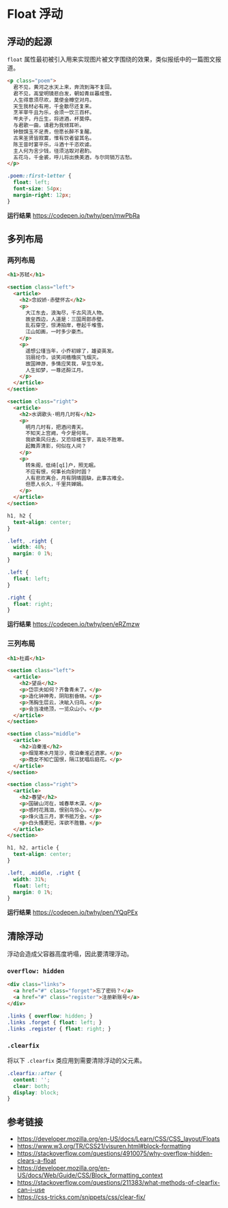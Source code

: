 # Float 浮动

## 浮动的起源
`float` 属性最初被引入用来实现图片被文字围绕的效果，类似报纸中的一篇图文报道。
```html
<p class="poem">
  君不见，黄河之水天上来，奔流到海不复回。
  君不见，高堂明镜悲白发，朝如青丝暮成雪。
  人生得意须尽欢，莫使金樽空对月。
  天生我材必有用，千金散尽还复来。
  烹羊宰牛且为乐，会须一饮三百杯。
  岑夫子，丹丘生，将进酒，杯莫停。
  与君歌一曲，请君为我倾耳听。
  钟鼓馔玉不足贵，但愿长醉不复醒。
  古来圣贤皆寂寞，惟有饮者留其名。
  陈王昔时宴平乐，斗酒十千恣欢谑。
  主人何为言少钱，径须沽取对君酌。
  五花马，千金裘，呼儿将出换美酒，与尔同销万古愁。
</p>
```
```css
.poem::first-letter {
  float: left;
  font-size: 54px;
  margin-right: 12px;
}
```
**运行结果** https://codepen.io/twhy/pen/mwPbRa

## 多列布局
### 两列布局
```html
<h1>苏轼</h1>

<section class="left">
  <article>
    <h2>念奴娇·赤壁怀古</h2>
    <p>
      大江东去，浪淘尽，千古风流人物。
      故垒西边，人道是：三国周郎赤壁。
      乱石穿空，惊涛拍岸，卷起千堆雪。
      江山如画，一时多少豪杰。
    </p>
    <p>
      遥想公瑾当年，小乔初嫁了，雄姿英发。
      羽扇纶巾，谈笑间樯橹灰飞烟灭。
      故国神游，多情应笑我，早生华发。
      人生如梦，一尊还酹江月。 
    </p>
  </article>
</section>

<section class="right">
  <article>
    <h2>水调歌头·明月几时有</h2>
    <p>
      明月几时有，把酒问青天。
      不知天上宫阙，今夕是何年。
      我欲乘风归去，又恐琼楼玉宇，高处不胜寒。
      起舞弄清影，何似在人间？
    </p>
    <p>
      转朱阁，低绮[qǐ]户，照无眠。
      不应有恨，何事长向别时圆？
      人有悲欢离合，月有阴晴圆缺，此事古难全。
      但愿人长久，千里共婵娟。
    </p>
  </article>
</section>
```
```css
h1, h2 { 
  text-align: center;
}

.left, .right {
  width: 48%;
  margin: 0 1%;
}

.left { 
  float: left;
}

.right { 
  float: right;
}
```
**运行结果** https://codepen.io/twhy/pen/eRZmzw

### 三列布局
```html
<h1>杜甫</h1>

<section class="left">
  <article>
    <h2>望岳</h2>
    <p>岱宗夫如何？齐鲁青未了。</p>
    <p>造化钟神秀，阴阳割昏晓。</p>
    <p>荡胸生层云，决眦入归鸟。</p>
    <p>会当凌绝顶，一览众山小。</p>
  </article>
</section>

<section class="middle">
  <article>
    <h2>泊秦淮</h2>
    <p>烟笼寒水月笼沙，夜泊秦淮近酒家。</p>
    <p>商女不知亡国恨，隔江犹唱后庭花。</p>
  </article>
</section>

<section class="right">
  <article>
    <h2>春望</h2>
    <p>国破山河在，城春草木深。</p>
    <p>感时花溅泪，恨别鸟惊心。</p>
    <p>烽火连三月，家书抵万金。</p>
    <p>白头搔更短，浑欲不胜簪。</p>
  </article>
</section>
```
```css
h1, h2, article {
  text-align: center;
}

.left, .middle, .right {
  width: 31%;
  float: left;
  margin: 0 1%;
}
```
**运行结果** https://codepen.io/twhy/pen/YQqPEx

## 清除浮动
浮动会造成父容器高度坍塌，因此要清理浮动。
### `overflow: hidden`
```html
<div class="links">
  <a href="#" class="forget">忘了密码？</a>
  <a href="#" class="register">注册新账号</a>
</div>
```
```css
.links { overflow: hidden; }
.links .forget { float: left; }
.links .register { float: right; }
```

### `.clearfix`
将以下 `.clearfix` 类应用到需要清除浮动的父元素。
```css
.clearfix::after {
  content: '';
  clear: both;
  display: block;
}
```

## 参考链接
* https://developer.mozilla.org/en-US/docs/Learn/CSS/CSS_layout/Floats
* https://www.w3.org/TR/CSS21/visuren.html#block-formatting
* https://stackoverflow.com/questions/4910075/why-overflow-hidden-clears-a-float
* https://developer.mozilla.org/en-US/docs/Web/Guide/CSS/Block_formatting_context
* https://stackoverflow.com/questions/211383/what-methods-of-clearfix-can-i-use
* https://css-tricks.com/snippets/css/clear-fix/
